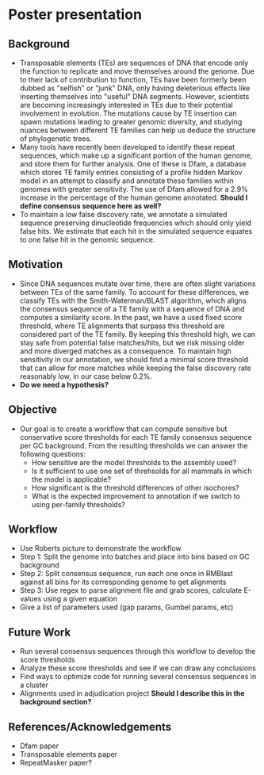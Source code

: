 # Poster presentation
## Background
- Transposable elements (TEs) are sequences of DNA that encode only the function to replicate and move themselves around the genome. Due to their lack of contribution to function, TEs have been formerly been dubbed as "selfish" or "junk" DNA, only having deleterious effects like inserting themselves into "useful" DNA segments. However, scientists are becoming increasingly interested in TEs due to their potential involvement in evolution. The mutations cause by TE insertion can spawn mutations leading to greater genomic diversity, and studying nuances between different TE families can help us deduce the structure of phylogenetic trees.
- Many tools have recently been developed to identify these repeat sequences, which make up a significant portion of the human genome, and store them for further analysis. One of these is Dfam, a database which stores TE family entries consisting of a profile hidden Markov model in an attempt to classify and annotate these families within genomes with greater sensitivity. The use of Dfam allowed for a 2.9% increase in the percentage of the human genome annotated. **Should I define consensus sequence here as well?**
- To maintain a low false discovery rate, we annotate a simulated sequence preserving dinucleotide frequencies which should only yield false hits. We estimate that each hit in the simulated sequence equates to one false hit in the genomic sequence.
## Motivation
- Since DNA sequences mutate over time, there are often slight variations between TEs of the same family. To account for these differences, we classify TEs with the Smith-Waterman/BLAST algorithm, which aligns the consensus sequence of a TE family with a sequence of DNA and computes a similarity score. In the past, we have a used fixed score threshold, where TE alignments that surpass this threshold are considered part of the TE family. By keeping this threshold high, we can stay safe from potential false matches/hits, but we risk missing older and more diverged matches as a consequence. To maintain high sensitivity in our annotation, we should find a minimal score threshold that can allow for more matches while keeping the false discovery rate reasonably low, in our case below 0.2%.
- **Do we need a hypothesis?**
## Objective
- Our goal is to create a workflow that can compute sensitive but conservative score thresholds for each TE family consensus sequence per GC background. From the resulting thresholds we can answer the following questions:
  - How sensitive are the model thresholds to the assembly used?
  - Is it sufficient to use one set of threhsolds for all mammals in which the model is applicable?
  - How significant is the threshold differences of other isochores?
  - What is the expected improvement to annotation if we switch to using per-family thresholds?
## Workflow
- Use Roberts picture to demonstrate the workflow
- Step 1: Split the genome into batches and place into bins based on GC background
- Step 2: Split consensus sequence, run each one once in RMBlast against all bins for its corresponding genome to get alignments
- Step 3: Use regex to parse alignment file and grab scores, calculate E-values using a given equation
- Give a list of parameters used (gap params, Gumbel params, etc)
## Future Work
- Run several consensus sequences through this workflow to develop the score thresholds
- Analyze these score thresholds and see if we can draw any conclusions
- Find ways to optimize code for running several consensus sequences in a cluster
- Alignments used in adjudication project **Should I describe this in the background section?**
## References/Acknowledgements
- Dfam paper
- Transposable elements paper
- RepeatMasker paper?
